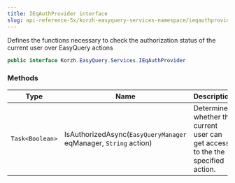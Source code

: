 ```yaml
---
title: IEqAuthProvider interface
slug: api-reference-5x/korzh-easyquery-services-namespace/ieqauthprovider-interface
---
```



Defines the functions necessary to check the authorization status of the current user  over EasyQuery actions
```csharp
public interface Korzh.EasyQuery.Services.IEqAuthProvider

```

### Methods

| Type | Name | Description | 
| --- | --- | --- | 
| `Task<Boolean>` | IsAuthorizedAsync(`EasyQueryManager` eqManager, `String` action) | Determines whether the current user can get access to the the specified action. |